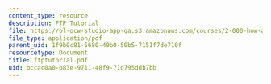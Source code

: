 ```yaml
---
content_type: resource
description: FTP Tutorial
file: https://ol-ocw-studio-app-qa.s3.amazonaws.com/courses/2-000-how-and-why-machines-work-spring-2002/bccac0a0b83e971148f971d795ddb7bb_ftptutorial.pdf
file_type: application/pdf
parent_uid: 1f9b0c81-5680-49b0-50b5-7151f7de710f
resourcetype: Document
title: ftptutorial.pdf
uid: bccac0a0-b83e-9711-48f9-71d795ddb7bb
---
```

